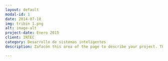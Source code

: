 ```yaml
---
layout: default
modal-id: 1
date: 2014-07-18
img: tribin 1.png
alt: image-alt
project-date: Enero 2015
client: INTEC
category: Desarrollo de sistemas inteligentes
description: Zafacón this area of the page to describe your project. The icon above is part of a free icon set by <a href="https://youtu.be/hMM2_aEgnyQ">video</a>. On their website, you can download their free set with 16 icons, or you can purchase the entire set with 146 icons for only $12!

---
```

